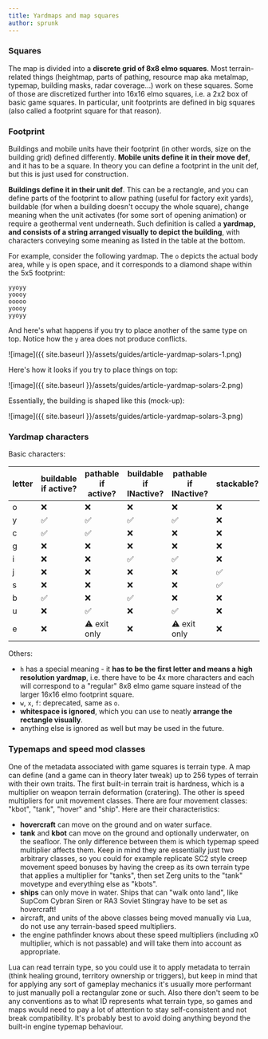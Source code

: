 ```yaml
---
title: Yardmaps and map squares
author: sprunk
---
```


### Squares
The map is divided into a **discrete grid of 8x8 elmo squares**. Most terrain-related things (heightmap, parts of pathing, resource map aka metalmap, typemap, building masks, radar coverage...) work on these squares. Some of those are discretized further into 16x16 elmo squares, i.e. a 2x2 box of basic game squares. In particular, unit footprints are defined in big squares (also called a footprint square for that reason).

### Footprint
Buildings and mobile units have their footprint (in other words, size on the building grid) defined differently. **Mobile units define it in their move def**, and it has to be a square. In theory you can define a footprint in the unit def, but this is just used for construction.

**Buildings define it in their unit def**. This can be a rectangle, and you can define parts of the footprint to allow pathing (useful for factory exit yards), buildable (for when a building doesn't occupy the whole square), change meaning when the unit activates (for some sort of opening animation) or require a geothermal vent underneath. Such definition is called a **yardmap, and consists of a string arranged visually to depict the building**, with characters conveying some meaning as listed in the table at the bottom.

For example, consider the following yardmap. The `o` depicts the actual body area, while `y` is open space, and it corresponds to a diamond shape within the 5x5 footprint:
```
yyoyy
yoooy
ooooo
yoooy
yyoyy
```

And here's what happens if you try to place another of the same type on top. Notice how the `y` area does not produce conflicts.

![image]({{ site.baseurl }}/assets/guides/article-yardmap-solars-1.png)

Here's how it looks if you try to place things on top:

![image]({{ site.baseurl }}/assets/guides/article-yardmap-solars-2.png)

Essentially, the building is shaped like this (mock-up):

![image]({{ site.baseurl }}/assets/guides/article-yardmap-solars-3.png)

### Yardmap characters

Basic characters:

| letter | buildable if active? | pathable if active? | buildable if INactive? | pathable if INactive? | stackable? | need geo? |
|--------|----------------------|---------------------|------------------------|-----------------------|------------|-----------|
| o      | ❌                    | ❌                   | ❌                      | ❌                     | ❌          | ❌         |
| y      | ✅                    | ✅                   | ✅                      | ✅                     | ❌          | ❌         |
| c      | ✅                    | ✅                   | ❌                      | ❌                     | ❌          | ❌         |
| g      | ❌                    | ❌                   | ❌                      | ❌                     | ❌          | ✅         |
| i      | ❌                    | ❌                   | ✅                      | ✅                     | ❌          | ❌         |
| j      | ❌                    | ❌                   | ❌                      | ❌                     | ✅          | ✅         |
| s      | ❌                    | ❌                   | ❌                      | ❌                     | ✅          | ❌         |
| b      | ✅                    | ❌                   | ✅                      | ❌                     | ❌          | ❌         |
| u      | ❌                    | ✅                   | ❌                      | ✅                     | ❌          | ❌         |
| e      | ❌                    | ⚠️ exit only         | ❌                      | ⚠️ exit only           | ❌          | ❌         |

Others:

 * `h` has a special meaning - it **has to be the first letter and means a high resolution yardmap**,
i.e. there have to be 4x more characters and each will correspond to a "regular" 8x8 elmo game square instead of the larger 16x16 elmo footprint square.
 * `w`, `x`, `f`:  deprecated, same as `o`.
 * **whitespace is ignored**, which you can use to neatly **arrange the rectangle visually**.
 * anything else is ignored as well but may be used in the future.

### Typemaps and speed mod classes

One of the metadata associated with game squares is terrain type. A map can define (and a game can in theory later tweak) up to 256 types of terrain with their own traits. The first built-in terrain trait is hardness, which is a multiplier on weapon terrain deformation (cratering). The other is speed multipliers for unit movement classes. There are four movement classes: "kbot", "tank", "hover" and "ship". Here are their characteristics:

* **hovercraft** can move on the ground and on water surface.
* **tank** and **kbot** can move on the ground and optionally underwater, on the seafloor. The only difference between them is which typemap speed multiplier affects them. Keep in mind they are essentially just two arbitrary classes, so you could for example replicate SC2 style creep movement speed bonuses by having the creep as its own terrain type that applies a multiplier for "tanks", then set Zerg units to the "tank" movetype and everything else as "kbots".
* **ships** can only move in water. Ships that can "walk onto land", like SupCom Cybran Siren or RA3 Soviet Stingray have to be set as hovercraft!
* aircraft, and units of the above classes being moved manually via Lua, do not use any terrain-based speed multipliers.
* the engine pathfinder knows about these speed multipliers (including x0 multiplier, which is not passable) and will take them into account as appropriate.

Lua can read terrain type, so you could use it to apply metadata to terrain (think healing ground, territory ownership or triggers), but keep in mind that for applying any sort of gameplay mechanics it's usually more performant to just manually poll a rectangular zone or such. Also there don't seem to be any conventions as to what ID represents what terrain type, so games and maps would need to pay a lot of attention to stay self-consistent and not break compatibility. It's probably best to avoid doing anything beyond the built-in engine typemap behaviour.
